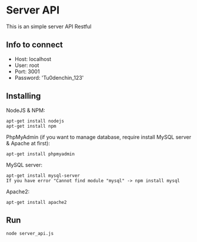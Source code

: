 # Server API

This is an simple server API Restful

## Info to connect

* Host: localhost
* User: root
* Port: 3001
* Password: 'Tu0denchin_123'

## Installing

NodeJS & NPM:
```
apt-get install nodejs
apt-get install npm
```

PhpMyAdmin (if you want to manage database, require install MySQL server & Apache at first):
```
apt-get install phpmyadmin
```

MySQL server:
```
apt-get install mysql-server
If you have error "Cannot find module "mysql" -> npm install mysql
```

Apache2:
```
apt-get install apache2
```

## Run
```
node server_api.js
```
